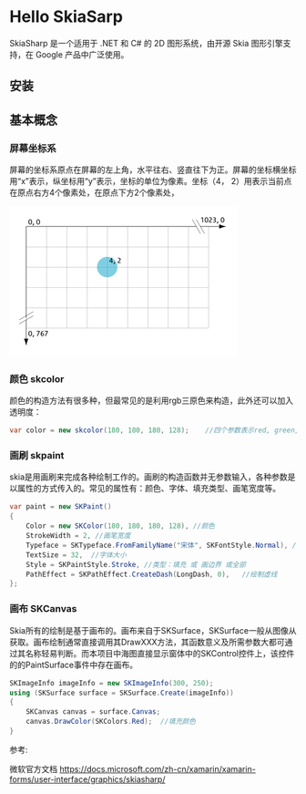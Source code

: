 ﻿# Hello SkiaSarp

SkiaSharp 是一个适用于 .NET 和 C# 的 2D 图形系统，由开源 Skia 图形引擎支持，在 Google 产品中广泛使用。

## 安装



## 基本概念
### 屏幕坐标系

屏幕的坐标系原点在屏幕的左上角，水平往右、竖直往下为正。屏幕的坐标横坐标用“x”表示，纵坐标用“y”表示，坐标的单位为像素。坐标（4， 2）用表示当前点在原点右方4个像素处，在原点下方2个像素处，

![skiasharp coordinate](Images/coordinate.jpg "skiasharp coordinate")

### 颜色 skcolor
颜色的构造方法有很多种，但最常见的是利用rgb三原色来构造，此外还可以加入透明度：

```c#
var color = new skcolor(180, 180, 180, 128);    //四个参数表示red, green, blue, alpha 
```

### 画刷 skpaint
skia是用画刷来完成各种绘制工作的。画刷的构造函数并无参数输入，各种参数是以属性的方式传入的。常见的属性有：颜色、字体、填充类型、画笔宽度等。
```C#
var paint = new SKPaint()
{
    Color = new SKColor(180, 180, 180, 128), //颜色
    StrokeWidth = 2, //画笔宽度
    Typeface = SKTypeface.FromFamilyName("宋体", SKFontStyle.Normal), //字体
    TextSize = 32,  //字体大小
    Style = SKPaintStyle.Stroke, //类型：填充 或 画边界 或全部
    PathEffect = SKPathEffect.CreateDash(LongDash, 0),   //绘制虚线
};
```
### 画布 SKCanvas
Skia所有的绘制是基于画布的。画布来自于SKSurface，SKSurface一般从图像从获取。画布绘制通常直接调用其DrawXXX方法，其函数意义及所需参数大都可通过其名称轻易判断。而本项目中海图直接显示窗体中的SKControl控件上，该控件的的PaintSurface事件中存在画布。
```C#
SKImageInfo imageInfo = new SKImageInfo(300, 250);
using (SKSurface surface = SKSurface.Create(imageInfo))
{
    SKCanvas canvas = surface.Canvas;
    canvas.DrawColor(SKColors.Red);  //填充颜色
}
```

参考:

微软官方文档 https://docs.microsoft.com/zh-cn/xamarin/xamarin-forms/user-interface/graphics/skiasharp/

